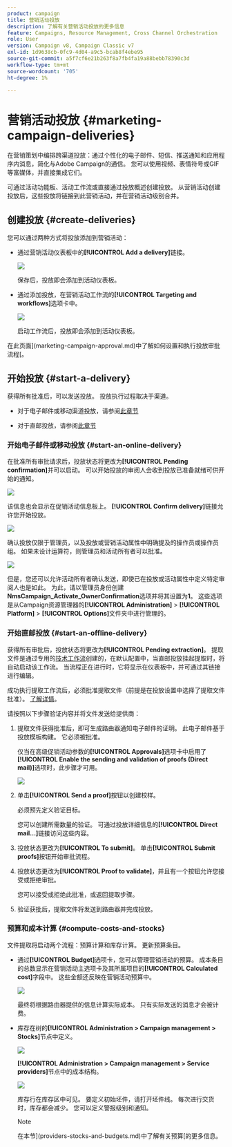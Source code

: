 ```yaml
---
product: campaign
title: 营销活动投放
description: 了解有关营销活动投放的更多信息
feature: Campaigns, Resource Management, Cross Channel Orchestration
role: User
version: Campaign v8, Campaign Classic v7
exl-id: 1d9638cb-0fc9-4d04-a9c5-bcab8f4ebe95
source-git-commit: a5f7cf6e21b263f8a7fb4fa19a88bebb78390c3d
workflow-type: tm+mt
source-wordcount: '705'
ht-degree: 1%

---
```


# 营销活动投放 {#marketing-campaign-deliveries}

在营销策划中编排跨渠道投放：通过个性化的电子邮件、短信、推送通知和应用程序内消息，简化与Adobe Campaign的通信。 您可以使用视频、表情符号或GIF等富媒体，并直接集成它们。

可通过活动功能板、活动工作流或直接通过投放概述创建投放。 从营销活动创建投放后，这些投放将链接到此营销活动，并在营销活动级别合并。

## 创建投放 {#create-deliveries}

您可以通过两种方式将投放添加到营销活动：

* 通过营销活动仪表板中的&#x200B;**[!UICONTROL Add a delivery]**&#x200B;链接。

  ![](assets/campaign_op_add_delivery.png)

  保存后，投放即会添加到活动仪表板。

* 通过添加投放，在营销活动工作流的&#x200B;**[!UICONTROL Targeting and workflows]**&#x200B;选项卡中。

  ![](assets/campaign-wf-delivery.png)

  启动工作流后，投放即会添加到活动仪表板。

在此页面](marketing-campaign-approval.md)中了解如何设置和执行投放审批流程[。

## 开始投放 {#start-a-delivery}

获得所有批准后，可以发送投放。 投放执行过程取决于渠道。

* 对于电子邮件或移动渠道投放，请参阅[此章节](#start-an-online-delivery)

* 对于直邮投放，请参阅[此章节](#start-an-offline-delivery)

### 开始电子邮件或移动投放 {#start-an-online-delivery}

在批准所有审批请求后，投放状态将更改为&#x200B;**[!UICONTROL Pending confirmation]**&#x200B;并可以启动。 可以开始投放的审阅人会收到投放已准备就绪可供开始的通知。

![](assets/confirm-delivery.png)

该信息也会显示在促销活动信息板上。 **[!UICONTROL Confirm delivery]**&#x200B;链接允许您开始投放。

![](assets/confirm-delivery-from-dashboard.png)

确认投放仅限于管理员，以及投放或营销活动属性中明确提及的操作员或操作员组。 如果未设计运算符，则管理员和活动所有者可以批准。

![](assets/select-delivery-reviewers.png)

但是，您还可以允许活动所有者确认发送，即使已在投放或活动属性中定义特定审阅人也是如此。 为此，请以管理员身份创建&#x200B;**NmsCampaign_Activate_OwnerConfirmation**&#x200B;选项并将其设置为&#x200B;**1**。 这些选项是从Campaign资源管理器的&#x200B;**[!UICONTROL Administration]** > **[!UICONTROL Platform]** > **[!UICONTROL Options]**&#x200B;文件夹中进行管理的。


### 开始直邮投放 {#start-an-offline-delivery}

获得所有审批后，投放状态将更改为&#x200B;**[!UICONTROL Pending extraction]**。 提取文件是通过专用的[技术工作流](../workflow/technical-workflows.md)创建的，在默认配置中，当直邮投放挂起提取时，将自动启动该工作流。 当流程正在进行时，它将显示在仪表板中，并可通过其链接进行编辑。

成功执行提取工作流后，必须批准提取文件（前提是在投放设置中选择了提取文件批准）。 [了解详情](marketing-campaign-approval.md#approving-an-extraction-file)。

请按照以下步骤验证内容并将文件发送给提供商：

1. 提取文件获得批准后，即可生成路由器通知电子邮件的证明。 此电子邮件基于投放模板构建。 它必须被批准。

   仅当在高级促销活动参数的&#x200B;**[!UICONTROL Approvals]**&#x200B;选项卡中启用了&#x200B;**[!UICONTROL Enable the sending and validation of proofs (Direct mail)]**&#x200B;选项时，此步骤才可用。

   ![](assets/enable-proof-validation.png)

1. 单击&#x200B;**[!UICONTROL Send a proof]**&#x200B;按钮以创建校样。

   必须预先定义验证目标。

   您可以创建所需数量的验证。 可通过投放详细信息的&#x200B;**[!UICONTROL Direct mail...]**&#x200B;链接访问这些内容。

1. 投放状态更改为&#x200B;**[!UICONTROL To submit]**。 单击&#x200B;**[!UICONTROL Submit proofs]**&#x200B;按钮开始审批流程。

1. 投放状态更改为&#x200B;**[!UICONTROL Proof to validate]**，并且有一个按钮允许您接受或拒绝审批。

   您可以接受或拒绝此批准，或返回提取步骤。

1. 验证获批后，提取文件将发送到路由器并完成投放。

### 预算和成本计算 {#compute-costs-and-stocks}

文件提取将启动两个流程：预算计算和库存计算。 更新预算条目。

* 通过&#x200B;**[!UICONTROL Budget]**&#x200B;选项卡，您可以管理营销活动的预算。 成本条目的总数显示在营销活动主选项卡及其所属项目的&#x200B;**[!UICONTROL Calculated cost]**&#x200B;字段中。 这些金额还反映在营销活动预算中。

  ![](assets/campaign-budget-tab.png)

  最终将根据路由器提供的信息计算实际成本。 只有实际发送的消息才会被计费。

* 库存在树的&#x200B;**[!UICONTROL Administration > Campaign management > Stocks]**&#x200B;节点中定义。

  ![](assets/campaign-stocks.png)

  **[!UICONTROL Administration > Campaign management > Service providers]**&#x200B;节点中的成本结构。

  ![](assets/campaign-service-providers.png)

  库存行在库存区中可见。 要定义初始坯件，请打开坯件线。 每次进行交货时，库存都会减少。 您可以定义警报级别和通知。


  >[!NOTE]
  >
  >在本节](providers-stocks-and-budgets.md)中了解有关预算[的更多信息。
